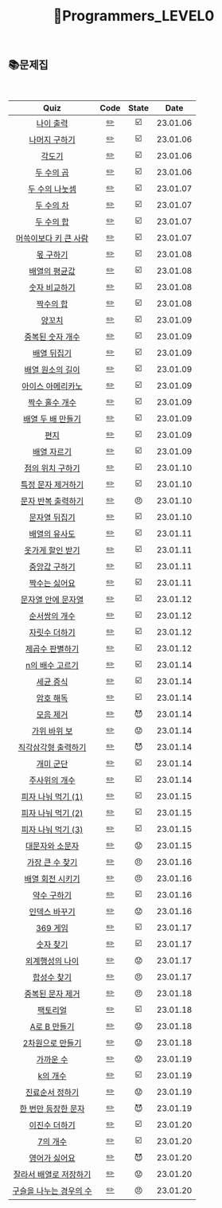 <div align="center">
  <br />
  <h1> 👶Programmers_LEVEL0 </h1>
  <br />
</div>

## 📚문제집

<br />

|                                            Quiz                                             |           Code            | State |   Date   |
| :-----------------------------------------------------------------------------------------: | :-----------------------: | :---: | :------: |
|        [나이 출력](https://school.programmers.co.kr/learn/courses/30/lessons/120820)        |    [✏️](./나이출력.js)    |  ☑️   | 23.01.06 |
|      [나머지 구하기](https://school.programmers.co.kr/learn/courses/30/lessons/120810)      |  [✏️](./나머지구하기.js)  |  ☑️   | 23.01.06 |
|         [각도기](https://school.programmers.co.kr/learn/courses/30/lessons/120829)          |     [✏️](./각도기.js)     |  ☑️   | 23.01.06 |
|       [두 수의 곱](https://school.programmers.co.kr/learn/courses/30/lessons/120804)        |    [✏️](./두수의곱.js)    |  ☑️   | 23.01.06 |
|     [두 수의 나눗셈](https://school.programmers.co.kr/learn/courses/30/lessons/120806)      |  [✏️](./두수의나눗셈.js)  |  ☑️   | 23.01.07 |
|       [두 수의 차](https://school.programmers.co.kr/learn/courses/30/lessons/120803)        |    [✏️](./두수의차.js)    |  ☑️   | 23.01.07 |
|       [두 수의 합](https://school.programmers.co.kr/learn/courses/30/lessons/120802)        |    [✏️](./두수의합.js)    |  ☑️   | 23.01.07 |
|  [머쓱이보다 키 큰 사람](https://school.programmers.co.kr/learn/courses/30/lessons/120585)  | [✏️](./머쓱이보다키큰.js) |  ☑️   | 23.01.07 |
|        [몫 구하기](https://school.programmers.co.kr/learn/courses/30/lessons/120805)        |    [✏️](./몫구하기.js)    |  ☑️   | 23.01.08 |
|      [배열의 평균값](https://school.programmers.co.kr/learn/courses/30/lessons/120817)      |  [✏️](./배열의평균값.js)  |  ☑️   | 23.01.08 |
|      [숫자 비교하기](https://school.programmers.co.kr/learn/courses/30/lessons/120807)      |  [✏️](./숫자비교하기.js)  |  ☑️   | 23.01.08 |
|        [짝수의 합](https://school.programmers.co.kr/learn/courses/30/lessons/120831)        |    [✏️](./짝수의합.js)    |  ☑️   | 23.01.08 |
|         [양꼬치](https://school.programmers.co.kr/learn/courses/30/lessons/120830)          |     [✏️](./양꼬치.js)     |  ☑️   | 23.01.09 |
|    [중복된 숫자 개수](https://school.programmers.co.kr/learn/courses/30/lessons/120583)     |   [✏️](./중복된숫자.js)   |  ☑️   | 23.01.09 |
|       [배열 뒤집기](https://school.programmers.co.kr/learn/courses/30/lessons/120821)       |   [✏️](./배열뒤집기.js)   |  ☑️   | 23.01.09 |
|    [배열 원소의 길이](https://school.programmers.co.kr/learn/courses/30/lessons/120854)     | [✏️](./배열원소의길이.js) |  ☑️   | 23.01.09 |
|    [아이스 아메리카노](https://school.programmers.co.kr/learn/courses/30/lessons/120819)    |   [✏️](./아메리카노.js)   |  ☑️   | 23.01.09 |
|     [짝수 홀수 개수](https://school.programmers.co.kr/learn/courses/30/lessons/120824)      |    [✏️](./짝수홀수.js)    |  ☑️   | 23.01.09 |
|    [배열 두 배 만들기](https://school.programmers.co.kr/learn/courses/30/lessons/120809)    |    [✏️](./배열두배.js)    |  ☑️   | 23.01.09 |
|          [편지](https://school.programmers.co.kr/learn/courses/30/lessons/120898)           |      [✏️](./편지.js)      |  ☑️   | 23.01.09 |
|       [배열 자르기](https://school.programmers.co.kr/learn/courses/30/lessons/120833)       |   [✏️](./배열자르기.js)   |  ☑️   | 23.01.09 |
|    [점의 위치 구하기 ](https://school.programmers.co.kr/learn/courses/30/lessons/120841)    |  [✏️](./점위치구하기.js)  |  ☑️   | 23.01.10 |
|   [특정 문자 제거하기](https://school.programmers.co.kr/learn/courses/30/lessons/120826)    |  [✏️](./특정문자제거.js)  |  ☑️   | 23.01.10 |
|   [문자 반복 출력하기](https://school.programmers.co.kr/learn/courses/30/lessons/120825)    |  [✏️](./문자반복출력.js)  |  😠   | 23.01.10 |
|      [문자열 뒤집기](https://school.programmers.co.kr/learn/courses/30/lessons/120822)      |  [✏️](./문자열뒤집기.js)  |  ☑️   | 23.01.10 |
|      [배열의 유사도](https://school.programmers.co.kr/learn/courses/30/lessons/120903)      |  [✏️](./배열의유사도.js)  |  ☑️   | 23.01.11 |
|    [옷가게 할인 받기](https://school.programmers.co.kr/learn/courses/30/lessons/120818)     |   [✏️](./옷가게할인.js)   |  ☑️   | 23.01.11 |
|      [중앙값 구하기](https://school.programmers.co.kr/learn/courses/30/lessons/120811)      |  [✏️](./중앙값구하기.js)  |  ☑️   | 23.01.11 |
|      [짝수는 싫어요](https://school.programmers.co.kr/learn/courses/30/lessons/120813)      |  [✏️](./짝수는싫어요.js)  |  ☑️   | 23.01.11 |
|   [문자열 안에 문자열](https://school.programmers.co.kr/learn/courses/30/lessons/120908)    | [✏️](./문자열안에문자.js) |  ☑️   | 23.01.12 |
|      [순서쌍의 개수](https://school.programmers.co.kr/learn/courses/30/lessons/120836)      |   [✏️](./순서쌍개수.js)   |  ☑️   | 23.01.12 |
|      [자릿수 더하기](https://school.programmers.co.kr/learn/courses/30/lessons/120906)      |  [✏️](./자릿수더하기.js)  |  ☑️   | 23.01.12 |
|     [제곱수 판별하기](https://school.programmers.co.kr/learn/courses/30/lessons/120909)     |   [✏️](./제곱수판별.js)   |  ☑️   | 23.01.12 |
|     [n의 배수 고르기](https://school.programmers.co.kr/learn/courses/30/lessons/120905)     | [✏️](./n의배수고르기.js)  |  ☑️   | 23.01.14 |
|        [세균 증식](https://school.programmers.co.kr/learn/courses/30/lessons/120910)        |    [✏️](./세균증식.js)    |  ☑️   | 23.01.14 |
|        [암호 해독](https://school.programmers.co.kr/learn/courses/30/lessons/120892)        |    [✏️](./암호해독.js)    |  ☑️   | 23.01.14 |
|        [모음 제거](https://school.programmers.co.kr/learn/courses/30/lessons/120849)        |    [✏️](./모음제거.js)    |  😈   | 23.01.14 |
|      [가위 바위 보](https://school.programmers.co.kr/learn/courses/30/lessons/120839)       |   [✏️](./가위바위보.js)   |  😟   | 23.01.14 |
|   [직각삼각형 출력하기](https://school.programmers.co.kr/learn/courses/30/lessons/120823)   |   [✏️](./직각삼각형.js)   |  😈   | 23.01.14 |
|        [개미 군단](https://school.programmers.co.kr/learn/courses/30/lessons/120837)        |    [✏️](./개미군단.js)    |  ☑️   | 23.01.14 |
|      [주사위의 개수](https://school.programmers.co.kr/learn/courses/30/lessons/120845)      |   [✏️](./주사위개수.js)   |  ☑️   | 23.01.14 |
|   [피자 나눠 먹기 (1)](https://school.programmers.co.kr/learn/courses/30/lessons/120814)    | [✏️](./피자나눠먹기1.js)  |  ☑️   | 23.01.15 |
|   [피자 나눠 먹기 (2)](https://school.programmers.co.kr/learn/courses/30/lessons/120815)    | [✏️](./피자나눠먹기2.js)  |  ☑️   | 23.01.15 |
|   [피자 나눠 먹기 (3)](https://school.programmers.co.kr/learn/courses/30/lessons/120816)    | [✏️](./피자나눠먹기3.js)  |  ☑️   | 23.01.15 |
|     [대문자와 소문자](https://school.programmers.co.kr/learn/courses/30/lessons/120893)     | [✏️](./대문자와소문자.js) |  😟   | 23.01.15 |
|     [가장 큰 수 찾기](https://school.programmers.co.kr/learn/courses/30/lessons/120899)     |  [✏️](./가장큰수찾기.js)  |  😠   | 23.01.16 |
|    [배열 회전 시키기](https://school.programmers.co.kr/learn/courses/30/lessons/120844)     | [✏️](./배열회전시키기.js) |  😠   | 23.01.16 |
|       [약수 구하기](https://school.programmers.co.kr/learn/courses/30/lessons/120897)       |   [✏️](./약수구하기.js)   |  ☑️   | 23.01.16 |
|      [인덱스 바꾸기](https://school.programmers.co.kr/learn/courses/30/lessons/120895)      |  [✏️](./인덱스바꾸기.js)  |  😟   | 23.01.16 |
|        [369 게임](https://school.programmers.co.kr/learn/courses/30/lessons/120891)         |    [✏️](./369게임.js)     |  ☑️   | 23.01.17 |
|        [숫자 찾기](https://school.programmers.co.kr/learn/courses/30/lessons/120904)        |    [✏️](./숫자찾기.js)    |  ☑️   | 23.01.17 |
|     [외계행성의 나이](https://school.programmers.co.kr/learn/courses/30/lessons/120834)     | [✏️](./외계행성의나이.js) |  😟   | 23.01.17 |
|       [합성수 찾기](https://school.programmers.co.kr/learn/courses/30/lessons/120846)       |   [✏️](./합성수찾기.js)   |  😠   | 23.01.17 |
|    [중복된 문자 제거](https://school.programmers.co.kr/learn/courses/30/lessons/120888)     | [✏️](./중복된문자제거.js) |  😠   | 23.01.18 |
|        [팩토리얼](https://school.programmers.co.kr/learn/courses/30/lessons/120848)         |    [✏️](./팩토리얼.js)    |  ☑️   | 23.01.18 |
|      [A로 B 만들기](https://school.programmers.co.kr/learn/courses/30/lessons/120886)       |    [✏️](./팩토리얼.js)    |  😟   | 23.01.18 |
|    [2차원으로 만들기](https://school.programmers.co.kr/learn/courses/30/lessons/120842)     |  [✏️](./2차원만들기.js)   |  😟   | 23.01.18 |
|        [가까운 수](https://school.programmers.co.kr/learn/courses/30/lessons/120890)        |    [✏️](./가까운수.js)    |  😟   | 23.01.19 |
|        [k의 개수](https://school.programmers.co.kr/learn/courses/30/lessons/120887)         |    [✏️](./k의개수.js)     |  ☑️   | 23.01.19 |
|     [진료순서 정하기](https://school.programmers.co.kr/learn/courses/30/lessons/120835)     | [✏️](./진료순서정하기.js) |  😟   | 23.01.19 |
|   [한 번만 등장한 문자](https://school.programmers.co.kr/learn/courses/30/lessons/120896)   |   [✏️](./한번만등장.js)   |  😈   | 23.01.19 |
|      [이진수 더하기](https://school.programmers.co.kr/learn/courses/30/lessons/120885)      |  [✏️](./이진수더하기.js)  |  ☑️   | 23.01.20 |
|        [7의 개수](https://school.programmers.co.kr/learn/courses/30/lessons/120912)         |    [✏️](./7의개수.js)     |  ☑️   | 23.01.20 |
|      [영어가 싫어요](https://school.programmers.co.kr/learn/courses/30/lessons/120894)      |  [✏️](./영어가싫어요.js)  |  😈   | 23.01.20 |
| [잘라서 배열로 저장하기](https://school.programmers.co.kr/learn/courses/30/lessons/120913)  |   [✏️](./잘라서배열.js)   |  😟   | 23.01.20 |
| [구슬을 나누는 경우의 수](https://school.programmers.co.kr/learn/courses/30/lessons/120840) |      [✏️](./구슬.js)      |  😠   | 23.01.20 |

